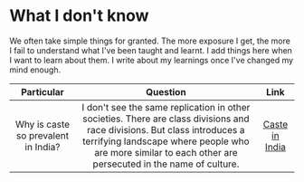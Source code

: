 # What I don't know
We often take simple things for granted. The more exposure I get, the more I fail to understand what I've been taught and learnt. 
I add things here when I want to learn about them. I write about my learnings once I've changed my mind enough.

| Particular                                                | Question                                                                                        | Link                       |
| :-------------------------------------------------------: | :---------------------------------------------------------------------------------------------: | :------------------------: |
| Why is caste so prevalent in India?                       | I don't see the same replication in other societies. There are class divisions and race divisions. But class introduces a terrifying landscape where people who are more similar to each other are persecuted in the name of culture.  | [Caste in India](https://ibala.github.io/balapanneerselvam/#caste-in-india) |
